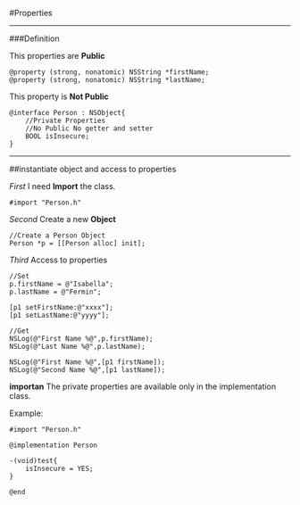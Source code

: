 #Properties
______

###Definition 

This properties are **Public**

	@property (strong, nonatomic) NSString *firstName;
	@property (strong, nonatomic) NSString *lastName;
	

This property is **Not Public**

	@interface Person : NSObject{
		//Private Properties
		//No Public No getter and setter
		BOOL isInsecure;
	}
	
___
##instantiate object and access to properties

_First_ I need **Import** the class. 

	#import "Person.h"
	
_Second_ Create a new **Object** 

	//Create a Person Object
	Person *p = [[Person alloc] init];
	
_Third_ Access to properties

	//Set
	p.firstName = @"Isabella";
	p.lastName = @"Fermin";
	
	[p1 setFirstName:@"xxxx"];
	[p1 setLastName:@"yyyy"];
	
	//Get 
	NSLog(@"First Name %@",p.firstName);
	NSLog(@"Last Name %@",p.lastName);
	
	NSLog(@"First Name %@",[p1 firstName]);
	NSLog(@"Second Name %@",[p1 lastName]);
	
**importan** The private properties are available only in the implementation class. 

Example:

	#import "Person.h"

	@implementation Person

	-(void)test{
		isInsecure = YES;
	}

	@end